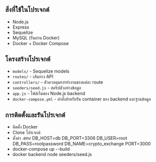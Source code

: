 ## สิ่งที่ใช้ในโปรเจกต์
- Node.js
- Express
- Sequelize
- MySQL (รันผ่าน Docker)
- Docker + Docker Compose

## โครงสร้างโปรเจกต์
- `models/` - Sequelize models 
- `routes/` - เส้นทาง API 
- `controllers/` - ตัวควบคุมการทำงานของแต่ละ route
- `seeders/seed.js` - สคริปตัวอย่างข้อมูล
- `app.js` - ไฟล์เริ่มของ Node.js backend
- `docker-compose.yml` - คำสั่งสำหรับรัน container ของ backend และฐานข้อมูล

## การติดตั้งและรันโปรเจกต์
- ติดตั้ง Docker
- Clone โปรเจกต์
- ตั้งค่า .env
    DB_HOST=db
    DB_PORT=3306
    DB_USER=root
    DB_PASS=rootpassword
    DB_NAME=crypto_exchange
    PORT=3000
- docker-compose up --build
- docker backend node seeders/seed.js